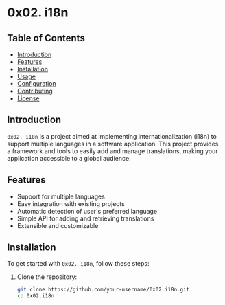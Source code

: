 # 0x02. i18n

## Table of Contents

- [Introduction](#introduction)
- [Features](#features)
- [Installation](#installation)
- [Usage](#usage)
- [Configuration](#configuration)
- [Contributing](#contributing)
- [License](#license)

## Introduction

`0x02. i18n` is a project aimed at implementing internationalization (i18n) to support multiple languages in a software application. This project provides a framework and tools to easily add and manage translations, making your application accessible to a global audience.

## Features

- Support for multiple languages
- Easy integration with existing projects
- Automatic detection of user's preferred language
- Simple API for adding and retrieving translations
- Extensible and customizable

## Installation

To get started with `0x02. i18n`, follow these steps:

1. Clone the repository:
   ```sh
   git clone https://github.com/your-username/0x02.i18n.git
   cd 0x02.i18n

